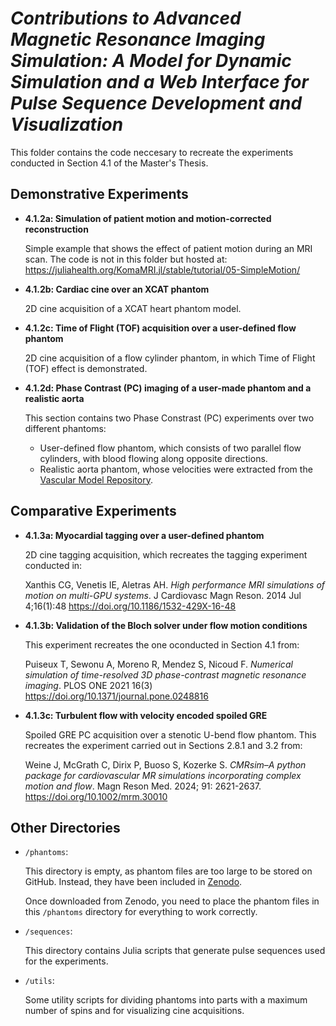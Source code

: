 # *Contributions to Advanced Magnetic Resonance Imaging Simulation: A Model for Dynamic Simulation and a Web Interface for Pulse Sequence Development and Visualization*

This folder contains the code neccesary to recreate the experiments conducted in Section 4.1 of the Master's Thesis.

## Demonstrative Experiments

- **4.1.2a: Simulation of patient motion and motion-corrected reconstruction**

    Simple example that shows the effect of patient motion during an MRI scan.
    The code is not in this folder but hosted at:
    https://juliahealth.org/KomaMRI.jl/stable/tutorial/05-SimpleMotion/


- **4.1.2b: Cardiac cine over an XCAT phantom**

    2D cine acquisition of a XCAT heart phantom model.

- **4.1.2c: Time of Flight (TOF) acquisition over a user-defined flow phantom**

    2D cine acquisition of a flow cylinder phantom, in which Time of Flight (TOF) effect is demonstrated.

- **4.1.2d: Phase Contrast (PC) imaging of a user-made phantom and a realistic aorta**

    This section contains two Phase Constrast (PC) experiments over two different phantoms:
    - User-defined flow phantom, which consists of two parallel flow cylinders, with blood flowing along opposite directions.
    - Realistic aorta phantom, whose velocities were extracted from the [Vascular Model Repository](https://www.vascularmodel.com/).

## Comparative Experiments

- **4.1.3a: Myocardial tagging over a user-defined phantom**

    2D cine tagging acquisition, which recreates the tagging experiment conducted in:

    Xanthis CG, Venetis IE, Aletras AH. *High performance MRI simulations of motion on multi-GPU systems*. J Cardiovasc Magn Reson. 2014 Jul 4;16(1):48
    https://doi.org/10.1186/1532-429X-16-48


- **4.1.3b: Validation of the Bloch solver under flow motion conditions**

    This experiment recreates the one oconducted in Section 4.1 from:

    Puiseux T, Sewonu A, Moreno R, Mendez S, Nicoud F. *Numerical simulation of time-resolved 3D phase-contrast magnetic resonance imaging*. PLOS ONE 2021 16(3)
    https://doi.org/10.1371/journal.pone.0248816 

- **4.1.3c: Turbulent flow with velocity encoded spoiled GRE**

    Spoiled GRE PC acquisition over a stenotic U-bend flow phantom. 
    This recreates the experiment carried out in Sections 2.8.1 and 3.2 from:

    Weine J, McGrath C, Dirix P, Buoso S, Kozerke S. *CMRsim–A python package for cardiovascular MR simulations incorporating complex motion and flow*. Magn Reson Med. 2024; 91: 2621-2637.
    https://doi.org/10.1002/mrm.30010

## Other Directories

- `/phantoms`: 

    This directory is empty, as phantom files are too large to be stored on GitHub. Instead, they have been included in [Zenodo](https://zenodo.org/records/14984766).

    Once downloaded from Zenodo, you need to place the phantom files in this `/phantoms` directory for everything to work correctly.

- `/sequences`:

    This directory contains Julia scripts that generate pulse sequences used for the experiments.

- `/utils`: 

    Some utility scripts for dividing phantoms into parts with a maximum number of spins and for visualizing cine acquisitions.

